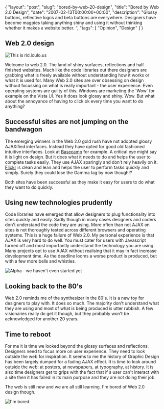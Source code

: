 {
  "layout": "post",
  "slug": "bored-by-web-20-design",
  "title": "Bored by Web 2.0 Design",
  "date": "2007-02-13T00:00:00+00:00",
  "description": "Glossy buttons, reflective logos and beta buttons are everywhere. Designers have become magpies taking anything shiny and using it without thinking whether it makes a website better. ",
  "tags": [
    "Opinion",
    "Design"
  ]
}

## Web 2.0 design 

![This is rid.iculo.us][1] 

Welcome to web 2.0. The land of shiny surfaces, reflections and half finished websites. Much like the code libraries out there designers are grabbing what is freely available without understanding how it works or what it is used for. Many Web 2.0 sites are over obsessing on design without focussing on what is really important - the user experience. Even operating systems are guilty of this. Windows are marketing the 'Wow' for example on the Vista UI. Yes it does look glossy and shiny. Wow. But what about the annoyance of having to click ok every time you want to do anything?

## Successful sites are not jumping on the bandwagon

The emerging winners in the Web 2.0 gold rush have not adopted glossy AJAXified interfaces. Instead they have opted for good old fashioned intuitive interfaces. Look at [Basecamp][2] for example. A critical eye might say it is light on design. But it does what it needs to do and helps the user to complete tasks easily. They use AJAX sparingly and don't rely heavily on it. [Flickr][3] is clean and lean and helps the user to perform tasks quickly and simply. Surely they could lose the Gamma tag by now though!? 

Both sites have been successful as they make it easy for users to do what they want to do quickly.

## Using new technologies prudently

Code libraries have emerged that allow designers to plug functionality into sites quickly and easily. Sadly though in many cases designers and coders don't understand the code they are using. More often than not AJAX on sites is not thoroughly tested across different browsers and operating systems. This is a huge failure of Web 2.0. My personal experience is that AJAX is very hard to do well. You must cater for users with Javascript turned off and most importantly understand the technology you are using. Many projects opt to use AJAX without realising that it may in fact increase development time. As the deadline looms a worse product is produced, but with a few more bells and whistles.

![Alpha - we haven't even started yet][4] 

## Looking back to the 80's

Web 2.0 reminds me of the synthesizer in the 80's. It is a new toy for designers to play with. It does so much. The majority don't understand what they are using and most of what is being produced is utter rubbish. A few visionaries really do get it though, but they probably won't be acknowledged for another 20 years. 

## Time to reboot

For me it is time we looked beyond the glossy surfaces and reflections. Designers need to focus more on user experience. They need to look outside the web for inspiration. It seems to me the history of Graphic Design has been largely dumped for a fading AJAX effect. It is time to look around outside the web: at posters, at newspapers, at typography, at history. It is also time designers get to grips with the fact that if a user can't interact with a site then it has failed in its main purpose and they are not doing their job.

The web is still new and we are all still learning. I'm bored of Web 2.0 design though.

![I'm bored][5]

 [1]: http://shapeshed.com/images/articles/ridiculous.png 
 [2]: http://www.basecamphq.com/
 [3]: http://www.flickr.com/
 [4]: http://shapeshed.com/images/articles/alpha.png 
 [5]: http://shapeshed.com/images/articles/bored.png 

